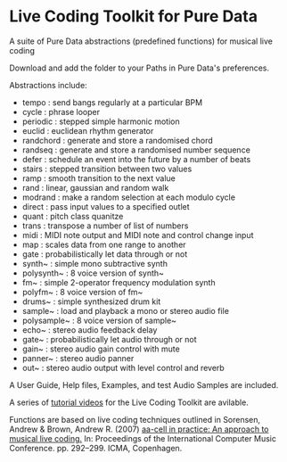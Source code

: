 # Live Coding Toolkit for Pure Data
 A suite of Pure Data abstractions (predefined functions) for musical live coding

 Download and add the folder to your Paths in Pure Data's preferences.

 Abstractions include:
 - tempo : send bangs regularly at a particular BPM
 - cycle : phrase looper
 - periodic : stepped simple harmonic motion
 - euclid : euclidean rhythm generator
 - randchord : generate and store a randomised chord
 - randseq : generate and store a randomised number sequence
 - defer : schedule an event into the future by a number of beats
 - stairs : stepped transition between two values
 - ramp : smooth transition to the next value
 - rand : linear, gaussian and random walk
 - modrand : make a random selection at each modulo cycle
 - direct : pass input values to a specified outlet
 - quant : pitch class quanitze
 - trans : transpose a number of list of numbers
 - midi : MIDI note output and MIDI note and control change input
 - map : scales data from one range to another
 - gate : probabilistically let data through or not
 - synth~ : simple mono subtractive synth
 - polysynth~ : 8 voice version of synth~
 - fm~ : simple 2-operator frequency modulation synth
 - polyfm~ : 8 voice version of fm~
 - drums~ : simple synthesized drum kit
 - sample~ : load and playback a mono or stereo audio file
 - polysample~ : 8 voice version of sample~
 - echo~ : stereo audio feedback delay
 - gate~ : probabilistically let audio through or not
 - gain~ : stereo audio gain control with mute
 - panner~ : stereo audio panner
 - out~ : stereo audio output with level control and reverb

A User Guide, Help files, Examples, and test Audio Samples are included.

A series of [tutorial videos](https://www.youtube.com/playlist?list=PLuxj2jXSuTvt2P4TLVdnhHy2hnHNUMTqO) for the Live Coding Toolkit are avilable. 

Functions are based on live coding techniques outlined in Sorensen, Andrew & Brown, Andrew R. (2007) [aa-cell in practice: An approach to musical live coding.](https://eprints.qut.edu.au/39768/1/c39768.pdf) In: Proceedings of the International Computer Music Conference. pp. 292–299. ICMA, Copenhagen.
